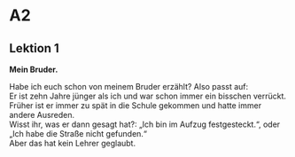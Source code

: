 # A2 
## Lektion 1
**Mein Bruder.**

Habe ich euch schon von meinem Bruder erzählt? Also passt auf:  
Er ist zehn Jahre jünger als ich und war schon immer ein bisschen verrückt.  
Früher ist er immer zu spät in die Schule gekommen und hatte immer andere Ausreden.  
Wisst ihr, was er dann gesagt hat?: „Ich bin im Aufzug festgesteckt.“, oder „Ich habe die Straße nicht gefunden.“  
Aber das hat kein Lehrer geglaubt.


